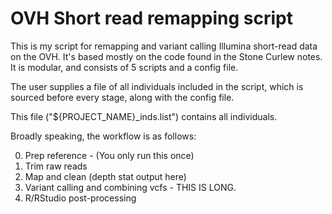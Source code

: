 # OVH Short read remapping script
This is my script for remapping and variant calling Illumina short-read data on the OVH. It's based mostly on the code found in the Stone Curlew notes. 
It is modular, and consists of 5 scripts and a config file.

The user supplies a file of all individuals included in the script, which is sourced before every stage, along with the config file.

This file ("${PROJECT_NAME}_inds.list") contains all individuals.


Broadly speaking, the workflow is as follows:

0. Prep reference - (You only run this once)
1. Trim raw reads
2. Map and clean (depth stat output here)
3. Variant calling and combining vcfs - THIS IS LONG.
4. R/RStudio post-processing
